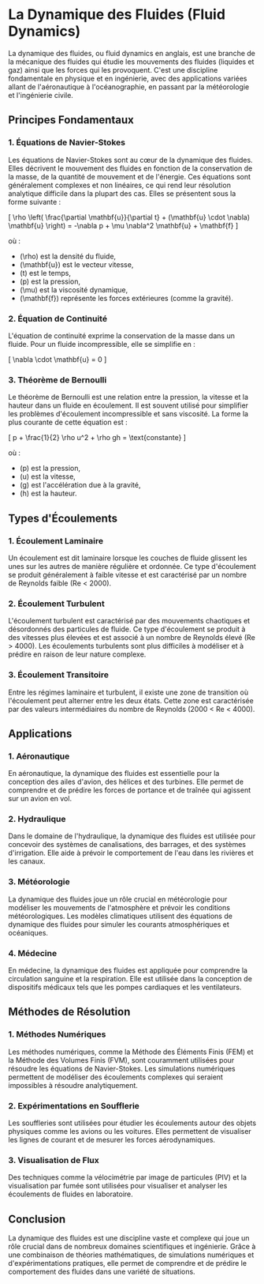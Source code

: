 # La Dynamique des Fluides (Fluid Dynamics)

La dynamique des fluides, ou fluid dynamics en anglais, est une branche de la mécanique des fluides qui étudie les mouvements des fluides (liquides et gaz) ainsi que les forces qui les provoquent. C'est une discipline fondamentale en physique et en ingénierie, avec des applications variées allant de l'aéronautique à l'océanographie, en passant par la météorologie et l'ingénierie civile.

## Principes Fondamentaux

### 1. **Équations de Navier-Stokes**

Les équations de Navier-Stokes sont au cœur de la dynamique des fluides. Elles décrivent le mouvement des fluides en fonction de la conservation de la masse, de la quantité de mouvement et de l'énergie. Ces équations sont généralement complexes et non linéaires, ce qui rend leur résolution analytique difficile dans la plupart des cas. Elles se présentent sous la forme suivante :

\[ \rho \left( \frac{\partial \mathbf{u}}{\partial t} + (\mathbf{u} \cdot \nabla) \mathbf{u} \right) = -\nabla p + \mu \nabla^2 \mathbf{u} + \mathbf{f} \]

où :
- \(\rho\) est la densité du fluide,
- \(\mathbf{u}\) est le vecteur vitesse,
- \(t\) est le temps,
- \(p\) est la pression,
- \(\mu\) est la viscosité dynamique,
- \(\mathbf{f}\) représente les forces extérieures (comme la gravité).

### 2. **Équation de Continuité**

L'équation de continuité exprime la conservation de la masse dans un fluide. Pour un fluide incompressible, elle se simplifie en :

\[ \nabla \cdot \mathbf{u} = 0 \]

### 3. **Théorème de Bernoulli**

Le théorème de Bernoulli est une relation entre la pression, la vitesse et la hauteur dans un fluide en écoulement. Il est souvent utilisé pour simplifier les problèmes d'écoulement incompressible et sans viscosité. La forme la plus courante de cette équation est :

\[ p + \frac{1}{2} \rho u^2 + \rho gh = \text{constante} \]

où :
- \(p\) est la pression,
- \(u\) est la vitesse,
- \(g\) est l'accélération due à la gravité,
- \(h\) est la hauteur.

## Types d'Écoulements

### 1. **Écoulement Laminaire**

Un écoulement est dit laminaire lorsque les couches de fluide glissent les unes sur les autres de manière régulière et ordonnée. Ce type d'écoulement se produit généralement à faible vitesse et est caractérisé par un nombre de Reynolds faible (Re < 2000).

### 2. **Écoulement Turbulent**

L'écoulement turbulent est caractérisé par des mouvements chaotiques et désordonnés des particules de fluide. Ce type d'écoulement se produit à des vitesses plus élevées et est associé à un nombre de Reynolds élevé (Re > 4000). Les écoulements turbulents sont plus difficiles à modéliser et à prédire en raison de leur nature complexe.

### 3. **Écoulement Transitoire**

Entre les régimes laminaire et turbulent, il existe une zone de transition où l'écoulement peut alterner entre les deux états. Cette zone est caractérisée par des valeurs intermédiaires du nombre de Reynolds (2000 < Re < 4000).

## Applications

### 1. **Aéronautique**

En aéronautique, la dynamique des fluides est essentielle pour la conception des ailes d'avion, des hélices et des turbines. Elle permet de comprendre et de prédire les forces de portance et de traînée qui agissent sur un avion en vol.

### 2. **Hydraulique**

Dans le domaine de l'hydraulique, la dynamique des fluides est utilisée pour concevoir des systèmes de canalisations, des barrages, et des systèmes d'irrigation. Elle aide à prévoir le comportement de l'eau dans les rivières et les canaux.

### 3. **Météorologie**

La dynamique des fluides joue un rôle crucial en météorologie pour modéliser les mouvements de l'atmosphère et prévoir les conditions météorologiques. Les modèles climatiques utilisent des équations de dynamique des fluides pour simuler les courants atmosphériques et océaniques.

### 4. **Médecine**

En médecine, la dynamique des fluides est appliquée pour comprendre la circulation sanguine et la respiration. Elle est utilisée dans la conception de dispositifs médicaux tels que les pompes cardiaques et les ventilateurs.

## Méthodes de Résolution

### 1. **Méthodes Numériques**

Les méthodes numériques, comme la Méthode des Éléments Finis (FEM) et la Méthode des Volumes Finis (FVM), sont couramment utilisées pour résoudre les équations de Navier-Stokes. Les simulations numériques permettent de modéliser des écoulements complexes qui seraient impossibles à résoudre analytiquement.

### 2. **Expérimentations en Soufflerie**

Les souffleries sont utilisées pour étudier les écoulements autour des objets physiques comme les avions ou les voitures. Elles permettent de visualiser les lignes de courant et de mesurer les forces aérodynamiques.

### 3. **Visualisation de Flux**

Des techniques comme la vélocimétrie par image de particules (PIV) et la visualisation par fumée sont utilisées pour visualiser et analyser les écoulements de fluides en laboratoire.

## Conclusion

La dynamique des fluides est une discipline vaste et complexe qui joue un rôle crucial dans de nombreux domaines scientifiques et ingénierie. Grâce à une combinaison de théories mathématiques, de simulations numériques et d'expérimentations pratiques, elle permet de comprendre et de prédire le comportement des fluides dans une variété de situations.